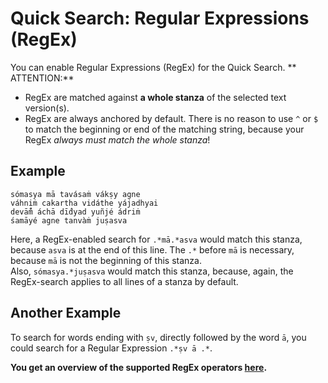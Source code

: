 # Quick Search: Regular Expressions (RegEx)

You can enable Regular Expressions (RegEx) for the Quick Search. ** ATTENTION:**

- RegEx are matched against **a whole stanza** of the selected text version(s).    
- RegEx are always anchored by default. There is no reason to use `^` or `$` to match the beginning or end of the matching string, because your RegEx _always must match the whole stanza_! 


## Example

    sómasya mā tavásaṁ vákṣy agne  
    váhniṁ cakartha vidáthe yájadhyai  
    devā́m̐ áchā dī́dyad yuñjé ádriṁ  
    śamāyé agne tanvàṁ juṣasva

Here, a RegEx-enabled search for `.*mā.*asva` would match this stanza, because `asva` is at the end of this line. The `.*` before `mā` is necessary, because `mā` is not the beginning of this stanza.  
Also, `sómasya.*juṣasva` would match this stanza, because, again, the RegEx-search applies to all lines of a stanza by default.


## Another Example

To search for words ending with `ṣv`, directly followed by the word `ā`, 
you could search for a Regular Expression `.*ṣv ā .*`.

**You get an overview of the supported RegEx operators [here](https://www.elastic.co/guide/en/elasticsearch/reference/current/regexp-syntax.html#regexp-standard-operators).**